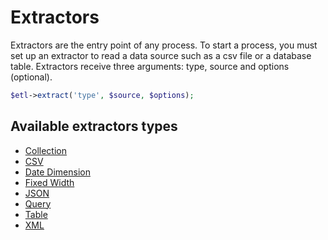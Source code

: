 # Extractors

Extractors are the entry point of any process. To start a process, you must set up an extractor to read a data source such as a csv file or a database table. Extractors receive three arguments: type, source and options (optional).

```php
$etl->extract('type', $source, $options);
```


## Available extractors types

* [Collection](Collection.md)
* [CSV](Csv.md)
* [Date Dimension](DateDimension.md)
* [Fixed Width](FixedWidth.md)
* [JSON](Json.md)
* [Query](Query.md)
* [Table](Table.md)
* [XML](Xml.md)
